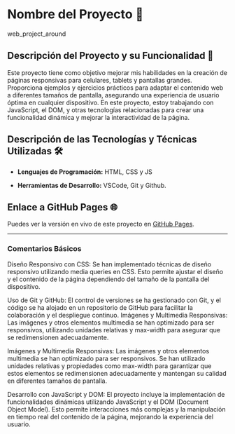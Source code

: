 # Nombre del Proyecto 📛

web_project_around

## Descripción del Proyecto y su Funcionalidad 📖

Este proyecto tiene como objetivo mejorar mis habilidades en la creación de páginas responsivas para celulares, tablets y pantallas grandes. Proporciona ejemplos y ejercicios prácticos para adaptar el contenido web a diferentes tamaños de pantalla, asegurando una experiencia de usuario óptima en cualquier dispositivo. En este proyecto, estoy trabajando con JavaScript, el DOM, y otras tecnologías relacionadas para crear una funcionalidad dinámica y mejorar la interactividad de la página.

## Descripción de las Tecnologías y Técnicas Utilizadas 🛠️

- **Lenguajes de Programación:** HTML, CSS y JS

- **Herramientas de Desarrollo:** VSCode, Git y Github.

## Enlace a GitHub Pages 🌐

Puedes ver la versión en vivo de este proyecto en [GitHub Pages](https://zinderellasnuff.github.io/web_project_around/).

---

### Comentarios Básicos

Diseño Responsivo con CSS: Se han implementado técnicas de diseño responsivo utilizando media queries en CSS. Esto permite ajustar el diseño y el contenido de la página dependiendo del tamaño de la pantalla del dispositivo.

Uso de Git y GitHub: El control de versiones se ha gestionado con Git, y el código se ha alojado en un repositorio de GitHub para facilitar la colaboración y el despliegue continuo.
Imágenes y Multimedia Responsivas: Las imágenes y otros elementos multimedia se han optimizado para ser responsivos, utilizando unidades relativas y max-width para asegurar que se redimensionen adecuadamente.

Imágenes y Multimedia Responsivas: Las imágenes y otros elementos multimedia se han optimizado para ser responsivos. Se han utilizado unidades relativas y propiedades como max-width para garantizar que estos elementos se redimensionen adecuadamente y mantengan su calidad en diferentes tamaños de pantalla.

Desarrollo con JavaScript y DOM: El proyecto incluye la implementación de funcionalidades dinámicas utilizando JavaScript y el DOM (Document Object Model). Esto permite interacciones más complejas y la manipulación en tiempo real del contenido de la página, mejorando la experiencia del usuario.
